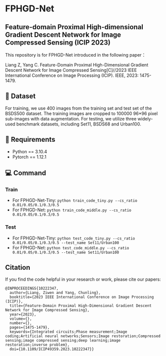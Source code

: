 # FPHGD-Net
## Feature-domain Proximal High-dimensional Gradient Descent Network for Image Compressed Sensing (ICIP 2023)
This repository is for FPHGD-Net introduced in the following paper：

Liang Z, Yang C. Feature-Domain Proximal High-Dimensional Gradient Descent Network for Image Compressed Sensing[C]//2023 IEEE International Conference on Image Processing (ICIP). IEEE, 2023: 1475-1479.

## :art: Dataset

For training, we use 400 images from the training set and test set of the BSDS500 dataset. The training images are cropped to 100000 96*96 pixel sub-images with data augmentation. For testing, we utilize three widely-used benchmark datasets, including Set11, BSDS68 and Urban100. 

## 🔧 Requirements
- Python == 3.10.4
- Pytorch == 1.12.1

## :computer: Command
### Train
- For FPHGD-Net-Tiny:
`python train_code_tiny.py --cs_ratio 0.01/0.05/0.1/0.3/0.5`
- For FPHGD-Net:
`python train_code_middle.py --cs_ratio 0.01/0.05/0.1/0.3/0.5`
### Test
- For FPHGD-Net-Tiny:
`python test_code_tiny.py --cs_ratio 0.01/0.05/0.1/0.3/0.5 --test_name Set11/Urban100`
- For FPHGD-Net:
`python test_code_middle.py --cs_ratio 0.01/0.05/0.1/0.3/0.5 --test_name Set11/Urban100`
## Citation
If you find the code helpful in your research or work, please cite our papers:      
```
@INPROCEEDINGS{10222347,
  author={Liang, Ziwen and Yang, Chunling},
  booktitle={2023 IEEE International Conference on Image Processing (ICIP)}, 
  title={Feature-Domain Proximal High-Dimensional Gradient Descent Network for Image Compressed Sensing}, 
  year={2023},
  volume={},
  number={},
  pages={1475-1479},
  keywords={Integrated circuits;Phase measurement;Image coding;Artificial neural networks;Sensors;Image restoration;Compressed sensing;image compressed sensing;deep learning;image restoration;inverse problem},
  doi={10.1109/ICIP49359.2023.10222347}}
```
